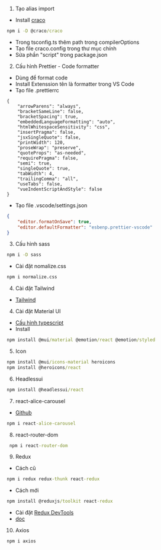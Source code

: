 1. Tạo alias import

- Install [craco](https://github.com/dilanx/craco)

``` cmd
npm i -D @craco/craco
```

- Trong tsconfig.ts thêm path trong compilerOptions
- Tạo file craco.config trong thư mục chính
- Sửa phần "script" trong package.json

2. Cấu hình Prettier - Code formatter

- Dùng để format code
- Install Extenssion tên là formatter trong VS Code
- Tạo file .prettierrc

``` .prettierrc
{
    "arrowParens": "always",
    "bracketSameLine": false,
    "bracketSpacing": true,
    "embeddedLanguageFormatting": "auto",
    "htmlWhitespaceSensitivity": "css",
    "insertPragma": false,
    "jsxSingleQuote": false,
    "printWidth": 120,
    "proseWrap": "preserve",
    "quoteProps": "as-needed",
    "requirePragma": false,
    "semi": true,
    "singleQuote": true,
    "tabWidth": 4,
    "trailingComma": "all",
    "useTabs": false,
    "vueIndentScriptAndStyle": false
}
```

- Tạo file .vscode/settings.json

``` settings.json
{
    "editor.formatOnSave": true,
    "editor.defaultFormatter": "esbenp.prettier-vscode"
}
```

3. Cấu hình sass

``` cmd
npm i -D sass
```

- Cài đặt nomalize.css

``` cmd
npm i normalize.css
```

4. Cài đặt Tailwind

- [Tailwind](https://tailwindcss.com/docs/guides/create-react-app)

4. Cài đặt Material UI

- [Cấu hình typescript](https://mui.com/material-ui/guides/typescript/)
- Install

``` cmd
npm install @mui/material @emotion/react @emotion/styled
```

5. Icon

``` cmd
npm install @mui/icons-material heroicons
npm install @heroicons/react
```

6. Headlessui

``` cmd
npm install @headlessui/react
```

7. react-alice-carousel

- [Github](https://github.com/maxmarinich/react-alice-carousel)

``` cmd
npm i react-alice-carousel
```

8. react-router-dom

```cmd
 npm i react-router-dom
 ```

 9. Redux

- Cách cũ

 ``` cmd
 npm i redux redux-thunk react-redux
 ```

- Cách mới

``` cmd
npm install @reduxjs/toolkit react-redux
```

- Cài đặt [Redux DevTools](https://microsoftedge.microsoft.com/addons/detail/redux-devtools/nnkgneoiohoecpdiaponcejilbhhikei)
- [doc](https://github.com/reduxjs/redux-devtools/tree/main/extension#installation)

 10. Axios

 ``` cmd
npm i axios
 ```
